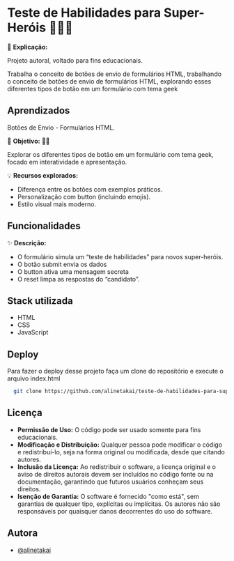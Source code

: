 
# Teste de Habilidades para Super-Heróis 🦸🦸‍♀️

📌 **Explicação:**

Projeto autoral, voltado para fins educacionais.

Trabalha o conceito de botões de envio de formulários HTML, trabalhando o conceito de botões de envio de formulários HTML, explorando esses diferentes tipos de botão em um formulário com tema geek

## Aprendizados

Botões de Envio - Formulários HTML.

🎯 **Objetivo:** 👩‍💻

Explorar os diferentes tipos de botão em um formulário com tema geek, focado em interatividade e apresentação.

💡 **Recursos explorados:**

- Diferença entre os botões com exemplos práticos.
- Personalização com button (incluindo emojis).
- Estilo visual mais moderno.
## Funcionalidades

✨ **Descrição:**

- O formulário simula um “teste de habilidades” para novos super-heróis. 
- O botão submit envia os dados
- O button ativa uma mensagem secreta
- O reset limpa as respostas do “candidato”.



## Stack utilizada

- HTML
- CSS
- JavaScript


## Deploy

Para fazer o deploy desse projeto faça um clone do repositório e execute o arquivo index.html

```bash
  git clone https://github.com/alinetakai/teste-de-habilidades-para-super-herois
```

## Licença

- **Permissão de Uso:** O código pode ser usado somente para fins educacionais.
- **Modificação e Distribuição:** Qualquer pessoa pode modificar o código e redistribuí-lo, seja na forma original ou modificada, desde que citando autores.
- **Inclusão da Licença:** Ao redistribuir o software, a licença original e o aviso de direitos autorais devem ser incluídos no código fonte ou na documentação, garantindo que futuros usuários conheçam seus direitos.
- **Isenção de Garantia:** O software é fornecido "como está", sem garantias de qualquer tipo, explícitas ou implícitas. Os autores não são responsáveis por quaisquer danos decorrentes do uso do software.


## Autora

- [@alinetakai](https://github.com/alinetakai)

